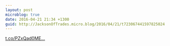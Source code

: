 ```yaml
---
layout: post
microblog: true
date: 2016-04-21 21:34 +1300
guid: http://JacksonOfTrades.micro.blog/2016/04/21/t723067441597825024.html
---
```

[t.co/PZxQad0ME...](https://t.co/PZxQad0MEf)
